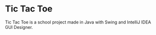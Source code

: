 # Tic Tac Toe
Tic Tac Toe is a school project made in Java with Swing and IntelliJ IDEA GUI Designer.